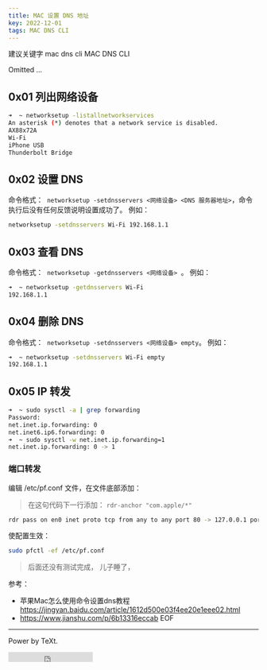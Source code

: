```yaml
---
title: MAC 设置 DNS 地址
key: 2022-12-01
tags: MAC DNS CLI
---
```

建议关键字 mac dns cli MAC DNS CLI

Omitted ...

<!--more-->

## 0x01 列出网络设备

```bash
➜  ~ networksetup -listallnetworkservices
An asterisk (*) denotes that a network service is disabled.
AX88x72A
Wi-Fi
iPhone USB
Thunderbolt Bridge
```

## 0x02 设置 DNS

命令格式：  `networksetup -setdnsservers <网络设备> <DNS 服务器地址>`，命令执行后没有任何反馈说明设置成功了。 例如：

```bash
networksetup -setdnsservers Wi-Fi 192.168.1.1
```
## 0x03 查看 DNS

命令格式：  `networksetup -getdnsservers <网络设备> `。 例如：

```bash
➜  ~ networksetup -getdnsservers Wi-Fi
192.168.1.1
```
## 0x04 删除 DNS

命令格式：  `networksetup -setdnsservers <网络设备> empty`。 例如：

```bash
➜  ~ networksetup -setdnsservers Wi-Fi empty
192.168.1.1
```
## 0x05 IP 转发

```bash
➜  ~ sudo sysctl -a | grep forwarding
Password:
net.inet.ip.forwarding: 0
net.inet6.ip6.forwarding: 0
➜  ~ sudo sysctl -w net.inet.ip.forwarding=1
net.inet.ip.forwarding: 0 -> 1
```

### 端口转发

编辑 /etc/pf.conf 文件，在文件底部添加： 

> 在这句代码下一行添加：
> `rdr-anchor "com.apple/*"`

```bash
rdr pass on en0 inet proto tcp from any to any port 80 -> 127.0.0.1 port 8000
```
使配置生效：

```bash
sudo pfctl -ef /etc/pf.conf
```

> 后面还没有测试完成， 儿子睡了， 

参考：

- 苹果Mac怎么使用命令设置dns教程
 <https://jingyan.baidu.com/article/1612d500e03f4ee20e1eee02.html>
- <https://www.jianshu.com/p/6b13316eccab>
EOF

---

Power by TeXt.

<iframe src="https://ghbtns.com/github-btn.html?user=kitian616&repo=jekyll-TeXt-theme&type=star&count=true" frameborder="0" scrolling="0" width="170px" height="20px"></iframe>


